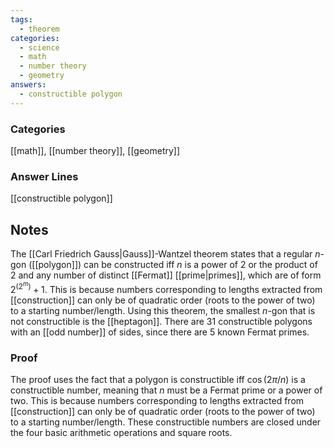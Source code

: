 ```yaml
---
tags:
  - theorem
categories:
  - science
  - math
  - number theory
  - geometry
answers:
  - constructible polygon
---
```

### Categories
[[math]], [[number theory]], [[geometry]]
### Answer Lines
[[constructible polygon]]
## Notes
The [[Carl Friedrich Gauss|Gauss]]-Wantzel theorem states that a regular $n$-gon ([[polygon]]) can be constructed iff $n$ is a power of $2$ or the product of $2$ and any number of distinct [[Fermat]] [[prime|primes]], which are of form $2^{(2^m)} + 1$. This is because numbers corresponding to lengths extracted from [[construction]] can only be of quadratic order (roots to the power of two) to a starting number/length. Using this theorem, the smallest $n$-gon that is not constructible is the [[heptagon]]. There are 31 constructible polygons with an [[odd number]] of sides, since there are 5 known Fermat primes.
### Proof
The proof uses the fact that a polygon is constructible iff $\cos(2\pi/n)$ is a constructible number, meaning that $n$ must be a Fermat prime or a power of two. This is because numbers corresponding to lengths extracted from [[construction]] can only be of quadratic order (roots to the power of two) to a starting number/length. These constructible numbers are closed under the four basic arithmetic operations and square roots.
